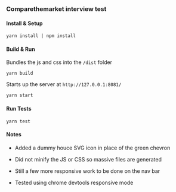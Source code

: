 ### Comparethemarket interview test

#### Install & Setup

```
yarn install | npm install
```

#### Build & Run
Bundles the js and css into the `/dist` folder

```
yarn build
```

Starts up the server at `http://127.0.0.1:8081/`
```
yarn start
```

#### Run Tests

```
yarn test
```


####  Notes

* Added a dummy houce SVG icon in place of the green chevron
* Did not minify the JS or CSS so massive files are generated
* Still a few more responsive work to be done on the nav bar

* Tested using chrome devtools responsive mode